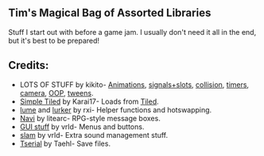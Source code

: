## Tim's Magical Bag of Assorted Libraries
Stuff I start out with before a game jam. I usually don't need it all in the end, but it's best to be prepared!

## Credits:
* LOTS OF STUFF by kikito- [Animations](https://github.com/kikito/anim8), [signals+slots](https://github.com/kikito/beholder.lua), [collision](https://github.com/kikito/bump.lua), [timers](https://github.com/kikito/cron.lua), [camera](https://github.com/kikito/gamera), [OO](https://github.com/kikito/middleclass)[P](https://github.com/kikito/stateful.lua), [tweens](https://github.com/kikito/tween.lua).
* [Simple Tiled](https://github.com/karai17/Simple-Tiled-Implementation) by Karai17- Loads from [Tiled](http://www.mapeditor.org/).
* [lume](https://github.com/rxi/lume) and [lurker](https://github.com/rxi/lurker) by rxi- Helper functions and hotswapping.
* [Navi](https://github.com/cluke009/Navi) by litearc- RPG-style message boxes.
* [GUI stuff](https://github.com/vrld/Quickie) by vrld- Menus and buttons.
* [slam](https://github.com/vrld/slam) by vrld- Extra sound management stuff.
* [Tserial](https://love2d.org/wiki/Tserial) by Taehl- Save files.